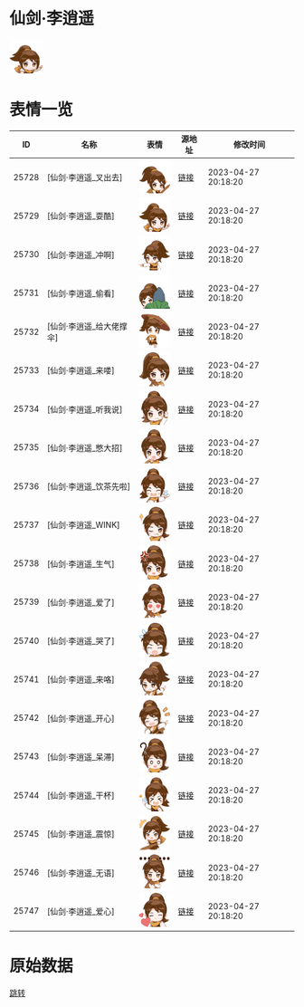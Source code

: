 # 仙剑·李逍遥

<img src="./cover.png" height="60" alt="cover" />

# 表情一览

|ID|名称|表情|源地址|修改时间|
|----|----|----|----|----|
|25728|[仙剑·李逍遥_叉出去]|<img src="./pic/025728_%5B仙剑·李逍遥_叉出去%5D.png" height="60" alt="叉出去"/>|[链接](https://i0.hdslb.com/bfs/garb/4c4b6a93d22a5d6d1cfd4ad010884403280fa759.png)|2023-04-27 20:18:20|
|25729|[仙剑·李逍遥_耍酷]|<img src="./pic/025729_%5B仙剑·李逍遥_耍酷%5D.png" height="60" alt="耍酷"/>|[链接](https://i0.hdslb.com/bfs/garb/e75045670598bbc69b1611f589ef84d3787c91e9.png)|2023-04-27 20:18:20|
|25730|[仙剑·李逍遥_冲啊]|<img src="./pic/025730_%5B仙剑·李逍遥_冲啊%5D.png" height="60" alt="冲啊"/>|[链接](https://i0.hdslb.com/bfs/garb/80bde61b53d06a329a4a17c1bb5fb9b69cd44a54.png)|2023-04-27 20:18:20|
|25731|[仙剑·李逍遥_偷看]|<img src="./pic/025731_%5B仙剑·李逍遥_偷看%5D.png" height="60" alt="偷看"/>|[链接](https://i0.hdslb.com/bfs/garb/4db19b506bb8d27cf8b93e08dbadfadc80eb7358.png)|2023-04-27 20:18:20|
|25732|[仙剑·李逍遥_给大佬撑伞]|<img src="./pic/025732_%5B仙剑·李逍遥_给大佬撑伞%5D.png" height="60" alt="给大佬撑伞"/>|[链接](https://i0.hdslb.com/bfs/garb/40343ed6b9f2652e646134dd3771aa054104b340.png)|2023-04-27 20:18:20|
|25733|[仙剑·李逍遥_来喽]|<img src="./pic/025733_%5B仙剑·李逍遥_来喽%5D.png" height="60" alt="来喽"/>|[链接](https://i0.hdslb.com/bfs/garb/87cf733087aaefdc518fb27551dfba9ee8dc8d87.png)|2023-04-27 20:18:20|
|25734|[仙剑·李逍遥_听我说]|<img src="./pic/025734_%5B仙剑·李逍遥_听我说%5D.png" height="60" alt="听我说"/>|[链接](https://i0.hdslb.com/bfs/garb/6b19e2d9ba311a4fb985e2593fb57a86aaa56541.png)|2023-04-27 20:18:20|
|25735|[仙剑·李逍遥_憋大招]|<img src="./pic/025735_%5B仙剑·李逍遥_憋大招%5D.png" height="60" alt="憋大招"/>|[链接](https://i0.hdslb.com/bfs/garb/9fff1dcdf01238783df433a38a33011778632153.png)|2023-04-27 20:18:20|
|25736|[仙剑·李逍遥_饮茶先啦]|<img src="./pic/025736_%5B仙剑·李逍遥_饮茶先啦%5D.png" height="60" alt="饮茶先啦"/>|[链接](https://i0.hdslb.com/bfs/garb/3d50df0d1143ba7d745f068341ff308d10df5077.png)|2023-04-27 20:18:20|
|25737|[仙剑·李逍遥_WINK]|<img src="./pic/025737_%5B仙剑·李逍遥_WINK%5D.png" height="60" alt="WINK"/>|[链接](https://i0.hdslb.com/bfs/garb/961f5894d395bd1ba0853c7ef27fbfd03ef2faf4.png)|2023-04-27 20:18:20|
|25738|[仙剑·李逍遥_生气]|<img src="./pic/025738_%5B仙剑·李逍遥_生气%5D.png" height="60" alt="生气"/>|[链接](https://i0.hdslb.com/bfs/garb/4ee3798b37667b29be3905495562250ad9d9a20f.png)|2023-04-27 20:18:20|
|25739|[仙剑·李逍遥_爱了]|<img src="./pic/025739_%5B仙剑·李逍遥_爱了%5D.png" height="60" alt="爱了"/>|[链接](https://i0.hdslb.com/bfs/garb/a0e608e8d616465700646cecadb9407c96bfdb52.png)|2023-04-27 20:18:20|
|25740|[仙剑·李逍遥_哭了]|<img src="./pic/025740_%5B仙剑·李逍遥_哭了%5D.png" height="60" alt="哭了"/>|[链接](https://i0.hdslb.com/bfs/garb/589250b687ba8c7a3a8b742433ee409069b1a522.png)|2023-04-27 20:18:20|
|25741|[仙剑·李逍遥_来咯]|<img src="./pic/025741_%5B仙剑·李逍遥_来咯%5D.png" height="60" alt="来咯"/>|[链接](https://i0.hdslb.com/bfs/garb/18c6250b0fbf789dd5062ffaa663d1a05ccaf15b.png)|2023-04-27 20:18:20|
|25742|[仙剑·李逍遥_开心]|<img src="./pic/025742_%5B仙剑·李逍遥_开心%5D.png" height="60" alt="开心"/>|[链接](https://i0.hdslb.com/bfs/garb/ba9845590519af7fc473b8a63f871a04f69ca78f.png)|2023-04-27 20:18:20|
|25743|[仙剑·李逍遥_呆滞]|<img src="./pic/025743_%5B仙剑·李逍遥_呆滞%5D.png" height="60" alt="呆滞"/>|[链接](https://i0.hdslb.com/bfs/garb/cb3e4ba2c9d5cd3946df22bc66ea840fe426c34d.png)|2023-04-27 20:18:20|
|25744|[仙剑·李逍遥_干杯]|<img src="./pic/025744_%5B仙剑·李逍遥_干杯%5D.png" height="60" alt="干杯"/>|[链接](https://i0.hdslb.com/bfs/garb/ff355c2841c973217fa1b4e900cdc9bfbeaa0f49.png)|2023-04-27 20:18:20|
|25745|[仙剑·李逍遥_震惊]|<img src="./pic/025745_%5B仙剑·李逍遥_震惊%5D.png" height="60" alt="震惊"/>|[链接](https://i0.hdslb.com/bfs/garb/7f6cde03836c8fa0e91d38a36a5435640d6e2f32.png)|2023-04-27 20:18:20|
|25746|[仙剑·李逍遥_无语]|<img src="./pic/025746_%5B仙剑·李逍遥_无语%5D.png" height="60" alt="无语"/>|[链接](https://i0.hdslb.com/bfs/garb/d2c9cd881561188753109fecebe917b87561ebde.png)|2023-04-27 20:18:20|
|25747|[仙剑·李逍遥_爱心]|<img src="./pic/025747_%5B仙剑·李逍遥_爱心%5D.png" height="60" alt="爱心"/>|[链接](https://i0.hdslb.com/bfs/garb/86c23e538b770d59fedc20f9f7b2790d82841061.png)|2023-04-27 20:18:20|

# 原始数据

[跳转](./raw.json)

